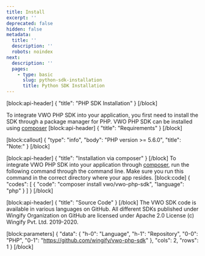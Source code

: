 ```yaml
---
title: Install
excerpt: ''
deprecated: false
hidden: false
metadata:
  title: ''
  description: ''
  robots: noindex
next:
  description: ''
  pages:
    - type: basic
      slug: python-sdk-installation
      title: Python SDK Installation
---
```

[block:api-header]
{
  "title": "PHP SDK Installation"
}
[/block]

To integrate VWO PHP SDK into your application, you first need to install the SDK through a package manager for PHP. VWO PHP SDK can be installed using [composer](https://getcomposer.org/) 
[block:api-header]
{
  "title": "Requirements"
}
[/block]

[block:callout]
{
  "type": "info",
  "body": "PHP version >= 5.6.0",
  "title": "Note:"
}
[/block]

[block:api-header]
{
  "title": "Installation via composer"
}
[/block]
To integrate VWO PHP SDK into your application through [composer](https://getcomposer.org/), run the following command through the command line. Make sure you run this command in the correct directory where your app resides.
[block:code]
{
  "codes": [
    {
      "code": "composer install vwo/vwo-php-sdk",
      "language": "php"
    }
  ]
}
[/block]

[block:api-header]
{
  "title": "Source Code"
}
[/block]
The VWO SDK code is available in various languages on GitHub. All different SDKs published under Wingify Organization on GitHub are licensed under Apache 2.0 License (c) Wingify Pvt. Ltd. 2019-2020.

[block:parameters]
{
  "data": {
    "h-0": "Language",
    "h-1": "Repository",
    "0-0": "PHP",
    "0-1": "https://github.com/wingify/vwo-php-sdk"
  },
  "cols": 2,
  "rows": 1
}
[/block]